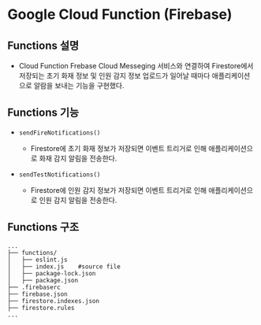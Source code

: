 # Google Cloud Function (Firebase)

## Functions 설명

- Cloud Function Frebase Cloud Messeging 서비스와 연결하여 Firestore에서 저장되는 초기 화재 정보 및 인원 감지 정보 업로드가 일어날 때마다 애플리케이션으로 알람을 보내는 기능을 구현했다.

## Functions 기능

- `sendFireNotifications()`

  - Firestore에 초기 화재 정보가 저장되면 이벤트 트리거로 인해 애플리케이션으로 화재 감지 알림을 전송한다.

- `sendTestNotifications()`
  - Firestore에 인원 감지 정보가 저장되면 이벤트 트리거로 인해 애플리케이션으로 인원 감지 알림을 전송한다.

## Functions 구조

```
...
├── functions/
│   ├── eslint.js
│   ├── index.js    #source file
│   ├── package-lock.json
│   ├── package.json
├── .firebaserc
├── firebase.json
├── firestore.indexes.json
├── firestore.rules
...
```
